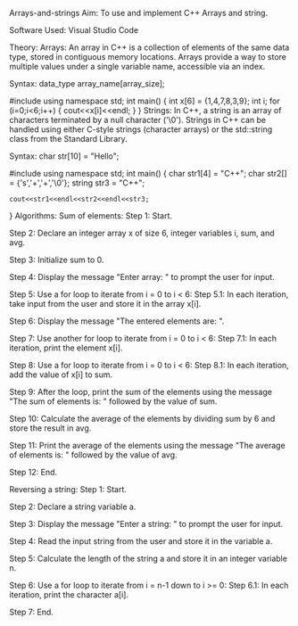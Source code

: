 Arrays-and-strings
Aim:
To use and implement C++ Arrays and string.

Software Used:
Visual Studio Code

Theory:
Arrays:
An array in C++ is a collection of elements of the same data type, stored in contiguous memory locations. Arrays provide a way to store multiple values under a single variable name, accessible via an index.

Syntax:
data_type array_name[array_size];

#include<iostream>
using namespace std;
int main()
{
    int x[6] = {1,4,7,8,3,9};
    int i;
    for (i=0;i<6;i++)
    {
        cout<<x[i]<<endl;
    }
}
Strings:
In C++, a string is an array of characters terminated by a null character ('\0'). Strings in C++ can be handled using either C-style strings (character arrays) or the std::string class from the Standard Library.

Syntax:
char str[10] = "Hello";

#include<iostream>
using namespace std;
int main()
{
    char str1[4] = "C++";
    char str2[] = {'s','+','+','\0'};
    string str3 = "C++";

    cout<<str1<<endl<<str2<<endl<<str3;
}
Algorithms:
Sum of elements:
Step 1: Start.

Step 2: Declare an integer array x of size 6, integer variables i, sum, and avg.

Step 3: Initialize sum to 0.

Step 4: Display the message "Enter array: " to prompt the user for input.

Step 5: Use a for loop to iterate from i = 0 to i < 6:
Step 5.1: In each iteration, take input from the user and store it in the array x[i].

Step 6: Display the message "The entered elements are: ".

Step 7: Use another for loop to iterate from i = 0 to i < 6:
Step 7.1: In each iteration, print the element x[i].

Step 8: Use a for loop to iterate from i = 0 to i < 6:
Step 8.1: In each iteration, add the value of x[i] to sum.

Step 9: After the loop, print the sum of the elements using the message "The sum of elements is: " followed by the value of sum.

Step 10: Calculate the average of the elements by dividing sum by 6 and store the result in avg.

Step 11: Print the average of the elements using the message "The average of elements is: " followed by the value of avg.

Step 12: End.

Reversing a string:
Step 1: Start.

Step 2: Declare a string variable a.

Step 3: Display the message "Enter a string: " to prompt the user for input.

Step 4: Read the input string from the user and store it in the variable a.

Step 5: Calculate the length of the string a and store it in an integer variable n.

Step 6: Use a for loop to iterate from i = n-1 down to i >= 0:
Step 6.1: In each iteration, print the character a[i].

Step 7: End.
